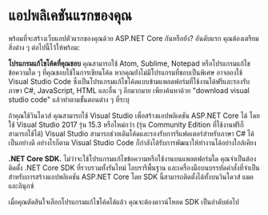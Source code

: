 # แอปพลิเคชันแรกของคุณ
พร้อมที่จะสร้างเว็บแอปตัวแรกของคุณด้วย ASP.NET Core กันหรือยัง? อันดับแรก คุณต้องเตรียมสิ่งต่าง ๆ ต่อไปนี้ไว้ให้พร้อม:

**โปรแกรมแก้ไขโค้ดที่คุณชอบ** คุณสามารถใช้ Atom, Sublime, Notepad หรือโปรแกรมแก้ไขข้อความใด ๆ ที่คุณชอบใช้ในการเขียนโค้ด หากคุณยังไม่มีโปรแกรมที่ชอบเป็นพิเศษ อาจลองใช้ Visual Studio Code ซึ่งเป็นโปรแกรมแก้ไขโค้ดแบบข้ามแพลตฟอร์มที่ใช้งานได้ฟรีและรองรับภาษา C#, JavaScript, HTML และอื่น ๆ อีกมากมาย เพียงค้นหาด้วย "download visual studio code" แล้วทำตามขั้นตอนต่าง ๆ ที่ระบุ

ถ้าคุณใช้วินโดวส์ คุณสามารถใช้ Visual Studio เพื่อสร้างแอปพลิเคชัน ASP.NET Core ได้ โดยใช้ Visual Studio 2017 รุ่น 15.3 หรือใหม่กว่า (รุ่น Community Edition ที่ใช้งานฟรีก็สามารถใช้ได้) Visual Studio สามารถช่วยเติมโค้ดและรองรับการรีแฟคเตอร์สำหรับภาษา C# ได้เป็นอย่างดี อย่างไรก็ตาม Visual Studio Code ก็กำลังได้รับการพัฒนาให้ทำงานได้อย่างใกล้เคียง

**.NET Core SDK.** ไม่ว่าจะใช้โปรแกรมแก้ไขข้อความหรือใช้งานบนแพลตฟอร์มใด คุณจำเป็นต้องติดตั้ง .NET Core SDK ที่รวบรวมทั้งรันไทม์ ไลบรารีพื้นฐาน และเครื่องมือบนบรรทัดคำสั่งที่จำเป็นสำหรับการสร้างแอปพลิเคชัน ASP.NET Core โดย SDK นี้สามารถติดตั้งได้ทั้งบนวินโดวส์ แมค และลินุกซ์

เมื่อคุณตัดสินใจเลือกโปรแกรมแก้ไขโค้ดได้แล้ว คุณจะต้องดาวน์โหลด SDK เป็นลำดับต่อไป
